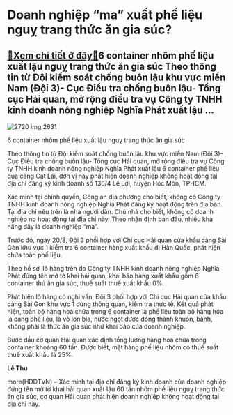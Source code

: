 Doanh nghiệp “ma” xuất phế liệu nguỵ trang thức ăn gia súc?
===========================================================

[:gift:Xem chi tiết ở đây:gift:](https://hddtvn.com/doanh-nghiep-ma-xuat-phe-lieu-nguy-trang-thuc-an-gia-suc/)6 container nhôm phế liệu xuất lậu nguỵ trang thức ăn gia súc Theo thông tin từ Đội kiểm soát chống buôn lậu khu vực miền Nam (Đội 3)- Cục Điều tra chống buôn lậu- Tổng cục Hải quan, mở rộng điều tra vụ Công ty TNHH kinh doanh nông nghiệp Nghĩa Phát xuất lậu …
--------------------------------------------------------------------------------------------------------------------------------------------------------------------------------------------------------------------------------------------------------------------





![2720 img 2631](https://hddtvn.com/wp-content/uploads/2021/01/2720_IMG-2631.jpg "undefined")


6 container nhôm phế liệu xuất lậu nguỵ trang thức ăn gia súc



Theo thông tin từ Đội kiểm soát chống buôn lậu khu vực miền Nam (Đội 3)- Cục Điều tra chống buôn lậu- Tổng cục Hải quan, mở rộng điều tra vụ Công ty TNHH kinh doanh nông nghiệp Nghĩa Phát xuất lậu 6 container phế liệu qua cảng Cát Lái, đơn vị này phát hiện doanh nghiệp không hoạt động tại địa chỉ đăng ký kinh doanh số 136/4 Lê Lợi, huyện Hóc Môn, TPHCM.


Xác minh tại chính quyền, Công an địa phương cho biết, không có Công ty TNHH kinh doanh nông nghiệp Nghĩa Phát đăng ký hoạt động trên địa bàn. Tại địa chỉ nêu trên là nhà người dân. Chủ nhà cho biết, không có doanh nghiệp no hoạt động tại địa chỉ này. Theo nhận định ban đầu, nhiều khả năng đây là doanh nghiệp “ma”.


Trước đó, ngày 20/8, Đội 3 phối hợp với Chi cục Hải quan cửa khẩu cảng Sài Gòn khu vực 1 kiểm tra 6 container hàng xuất khẩu đi Hàn Quốc, phát hiện chứa toàn phế liệu.


Theo hồ sơ, lô hàng trên do Công ty TNHH kinh doanh nông nghiệp Nghĩa Phát đứng tên mở tờ khai hải quan, khai báo hàng xuất khẩu gồm 6 container thứ ăn gia súc, thuế suất thuế xuất khẩu 0%.


Phát hiện lô hàng có nghi vấn, Đội 3 phối hợp với Chi cục Hải quan cửa khẩu cảng Sài Gòn khu vực 1 dừng thông quan, kiểm tra thực tế. Kết quả phát hiện, toàn bộ hàng hoá chứa trong 6 container là phế liệu toàn bộ hàng hóa là dạng phế liệu, là vỏ lon bia, nước ngọt được đóng thành khuôn, bành, không phải là thức ăn gia súc như khai báo của doanh nghiệp.


Bước đầu cơ quan Hải quan xác định tổng lượng hàng hoá chứa trong container khoảng 60 tấn. Được biết, mặt hàng phế liệu nhôm có thuế suất thuế xuất khẩu là 25%.




**Lê Thu**



more(HDDTVN) – Xác minh tại địa chỉ đăng ký kinh doanh của doanh nghiệp đứng tên mở tờ khai hải quan xuất lậu 60 tấn nhôm phế liệu nguỵ trang thức ăn gia súc, cơ quan Hải quan phát hiện doanh nghiệp không hoạt động tại địa chỉ này.

